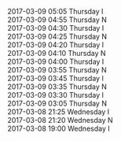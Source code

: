2017-03-09 05:05 Thursday  I  
2017-03-09 04:55 Thursday  N  
2017-03-09 04:30 Thursday  I  
2017-03-09 04:25 Thursday  N  
2017-03-09 04:20 Thursday  I  
2017-03-09 04:10 Thursday  N  
2017-03-09 04:00 Thursday  I  
2017-03-09 03:55 Thursday  N  
2017-03-09 03:45 Thursday  I  
2017-03-09 03:35 Thursday  N  
2017-03-09 03:30 Thursday  I  
2017-03-09 03:05 Thursday  N  
2017-03-08 21:25 Wednesday  I  
2017-03-08 21:20 Wednesday  N  
2017-03-08 19:00 Wednesday  I  
